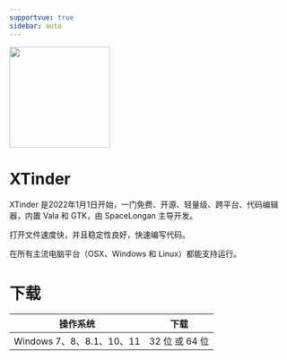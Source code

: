 ```yaml
---
supportvue: true
sidebar: auto
---
```


<img src="/xtinder-logo.svg" width = "180" height = "180"/>
 
# XTinder

XTinder 是2022年1月1日开始，一门免费、开源、轻量级、跨平台、代码编辑器，内置 Vala 和 GTK，由 SpaceLongan 主导开发。

打开文件速度快，并且稳定性良好，快速编写代码。

在所有主流电脑平台（OSX、Windows 和 Linux）都能支持运行。

# 下载

| 操作系统                  | 下载                  |
| ------------------------ |---------------------- | 
| Windows 7、8、8.1、10、11 | 32 位 或 64 位         |

